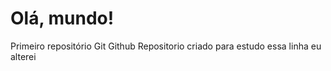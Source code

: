 # Olá, mundo!
 Primeiro repositório Git Github
 Repositorio criado para estudo
 essa linha eu alterei
